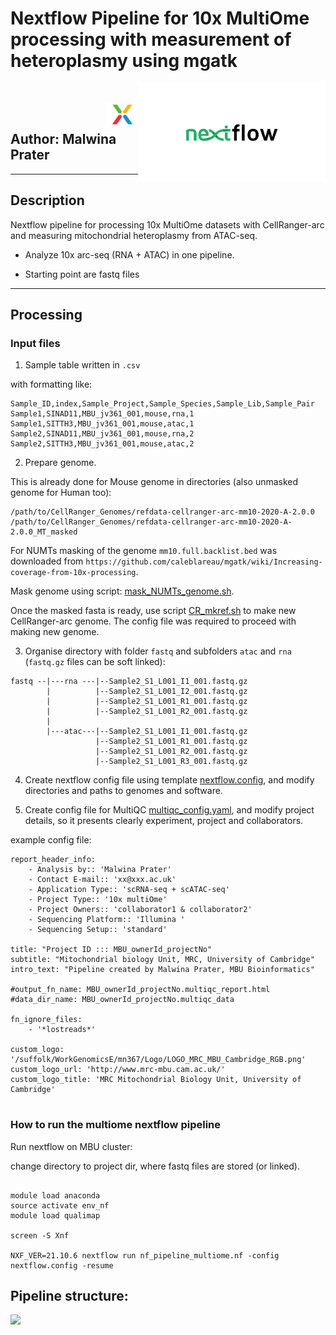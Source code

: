 # Nextflow Pipeline for 10x MultiOme processing with measurement of heteroplasmy using mgatk

<IMG align="right" SRC="Figures/nf_logo.png" width=300px><br>

<IMG align="right" SRC="Figures/CR10x.png" width=50px><br>

## Author: Malwina Prater   


--------------

## Description

Nextflow pipeline for processing 10x MultiOme datasets with CellRanger-arc and measuring mitochondrial heteroplasmy from ATAC-seq.

- Analyze 10x arc-seq (RNA + ATAC) in one pipeline.

- Starting point are fastq files



---------------

## Processing


### Input files 

1. Sample table written in `.csv`

with formatting like:

````
Sample_ID,index,Sample_Project,Sample_Species,Sample_Lib,Sample_Pair
Sample1,SINAD11,MBU_jv361_001,mouse,rna,1
Sample1,SITTH3,MBU_jv361_001,mouse,atac,1
Sample2,SINAD11,MBU_jv361_001,mouse,rna,2
Sample2,SITTH3,MBU_jv361_001,mouse,atac,2
````


2. Prepare genome.

This is already done for Mouse genome in directories (also unmasked genome for Human too):

````
/path/to/CellRanger_Genomes/refdata-cellranger-arc-mm10-2020-A-2.0.0
/path/to/CellRanger_Genomes/refdata-cellranger-arc-mm10-2020-A-2.0.0_MT_masked

````

For NUMTs masking of the genome `mm10.full.backlist.bed` was downloaded from `https://github.com/caleblareau/mgatk/wiki/Increasing-coverage-from-10x-processing`.

Mask genome using script: [mask_NUMTs_genome.sh](Scripts/mask_NUMTs_genome.sh).

Once the masked fasta is ready, use script [CR_mkref.sh](Scripts/CR_mkref.sh) to make new CellRanger-arc genome. The config file was required to proceed with making new genome.




3. Organise directory with folder `fastq` and subfolders `atac` and `rna` (`fastq.gz` files can be soft linked):

````
fastq --|---rna ---|--Sample2_S1_L001_I1_001.fastq.gz
		|		   |--Sample2_S1_L001_I2_001.fastq.gz
		|		   |--Sample2_S1_L001_R1_001.fastq.gz
		|		   |--Sample2_S1_L001_R2_001.fastq.gz
		|
		|---atac---|--Sample2_S1_L001_I1_001.fastq.gz
				   |--Sample2_S1_L001_R1_001.fastq.gz
				   |--Sample2_S1_L001_R2_001.fastq.gz
				   |--Sample2_S1_L001_R3_001.fastq.gz
````




4. Create nextflow config file using template [nextflow.config](nextflow.config), and modify directories and paths to genomes and software.


5. Create config file for MultiQC [multiqc_config.yaml](multiqc_config.yaml), and modify project details, so it presents clearly experiment, project and collaborators.

example config file:

````
report_header_info:
    - Analysis by:: 'Malwina Prater'
    - Contact E-mail:: 'xx@xxx.ac.uk'
    - Application Type:: 'scRNA-seq + scATAC-seq'
    - Project Type:: '10x multiOme'
    - Project Owners:: 'collaborator1 & collaborator2'
    - Sequencing Platform:: 'Illumina '
    - Sequencing Setup:: 'standard'

title: "Project ID ::: MBU_ownerId_projectNo"
subtitle: "Mitochondrial biology Unit, MRC, University of Cambridge"
intro_text: "Pipeline created by Malwina Prater, MBU Bioinformatics"

#output_fn_name: MBU_ownerId_projectNo.multiqc_report.html
#data_dir_name: MBU_ownerId_projectNo.multiqc_data

fn_ignore_files:
    - '*lostreads*'

custom_logo: '/suffolk/WorkGenomicsE/mn367/Logo/LOGO_MRC_MBU_Cambridge_RGB.png'
custom_logo_url: 'http://www.mrc-mbu.cam.ac.uk/'
custom_logo_title: 'MRC Mitochondrial Biology Unit, University of Cambridge'


````


### How to run the multiome nextflow pipeline


Run nextflow on MBU cluster:

change directory to project dir, where fastq files are stored (or linked).

````

module load anaconda
source activate env_nf
module load qualimap

screen -S Xnf

NXF_VER=21.10.6 nextflow run nf_pipeline_multiome.nf -config nextflow.config -resume

````




## Pipeline structure:


<IMG SRC="Figures/flowchart.png" width=1000px><br>













